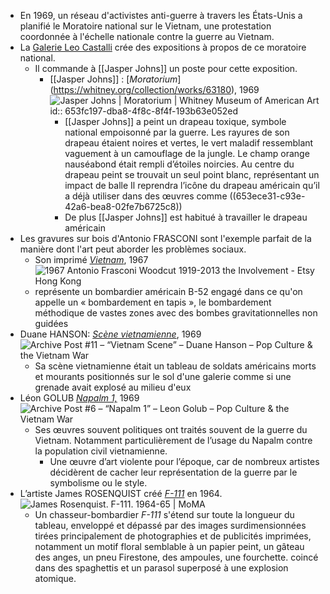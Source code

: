 - En 1969, un réseau d'activistes anti-guerre à travers les États-Unis a planifié le Moratoire national sur le Vietnam, une protestation coordonnée à l'échelle nationale contre la guerre au Vietnam.
- La [Galerie Leo Castalli](https://www.castelligallery.com/) crée des expositions à propos de ce moratoire national.
	- Il commande à [[Jasper Johns]] un poste pour cette exposition.
		- [[Jasper Johns]] : [*Moratorium*] (https://whitney.org/collection/works/63180), 1969 ![Jasper Johns | Moratorium | Whitney Museum of American Art](https://whitneymedia.org/assets/artwork/63180/2020_98_cropped.jpeg)
		  id:: 653fc197-dba8-4f8c-8f4f-193b63e052ed
			- [[Jasper Johns]] a peint un drapeau toxique, symbole national empoisonné par la guerre. Les rayures de son drapeau étaient noires et vertes, le vert maladif ressemblant vaguement à un camouflage de la jungle. Le champ orange nauséabond était rempli d’étoiles noircies. Au centre du drapeau peint se trouvait un seul point blanc, représentant un impact de balle Il reprendra l’icône du drapeau américain qu’il a déjà utiliser dans des œuvres comme ((653ece31-c93e-42a6-bea8-02fe7b6725c8))
			- De plus [[Jasper Johns]] est habitué à travailler le drapeau américain
- Les gravures sur bois d'Antonio FRASCONI sont l'exemple parfait de la manière dont l'art peut aborder les problèmes sociaux.
	- Son imprimé [*Vietnam*](https://art-for-a-change.com/vietnam/vietnam.htm), 1967 ![1967 Antonio Frasconi Woodcut 1919-2013 the Involvement - Etsy Hong Kong](https://i.etsystatic.com/13196112/r/il/5e79ec/3603607150/il_570xN.3603607150_1fov.jpg)
	- représente un bombardier américain B-52 engagé dans ce qu'on appelle un « bombardement en tapis », le bombardement méthodique de vastes zones avec des bombes gravitationnelles non guidées
- Duane HANSON: [*Scène vietnamienne*](https://hist4166archiveproject.wordpress.com/archive-post-11/), 1969 ![Archive Post #11 – “Vietnam Scene” – Duane Hanson – Pop Culture & the  Vietnam War](https://hist4166archiveproject.files.wordpress.com/2017/03/vietnan-scene.jpg?w=640)
	- Sa scène vietnamienne était un tableau de soldats américains morts et mourants positionnés sur le sol d'une galerie comme si une grenade avait explosé au milieu d'eux
- Léon GOLUB [*Napalm 1,*](https://hist4166archiveproject.wordpress.com/archive-post-6/) 1969 ![Archive Post #6 – “Napalm 1” – Leon Golub – Pop Culture & the Vietnam War](https://hist4166archiveproject.files.wordpress.com/2017/03/napalm.jpg)
	- Ses œuvres souvent politiques ont traités souvent de la guerre du Vietnam. Notamment particulièrement de l’usage du Napalm contre la population civil vietnamienne.
		- Une œuvre d’art  violente pour l’époque, car de nombreux artistes décidèrent de cacher leur représentation de la guerre par le symbolisme ou le style.
- L’artiste James ROSENQUIST créé [*F-111*](https://www.moma.org/collection/works/79805) en 1964. ![James Rosenquist. F-111. 1964-65 | MoMA](https://www.moma.org/media/W1siZiIsIjIzNzgzOCJdLFsicCIsImNvbnZlcnQiLCItcXVhbGl0eSA5MCAtcmVzaXplIDIwMDB4MjAwMFx1MDAzZSJdXQ.jpg?sha=f5057848043f35f2)
	- Un chasseur-bombardier *F-111* s'étend sur toute la longueur du tableau, enveloppé et dépassé par des images surdimensionnées tirées principalement de photographies et de publicités imprimées, notamment un motif floral semblable à un papier peint, un gâteau des anges, un pneu Firestone, des ampoules, une fourchette. coincé dans des spaghettis et un parasol superposé à une explosion atomique.